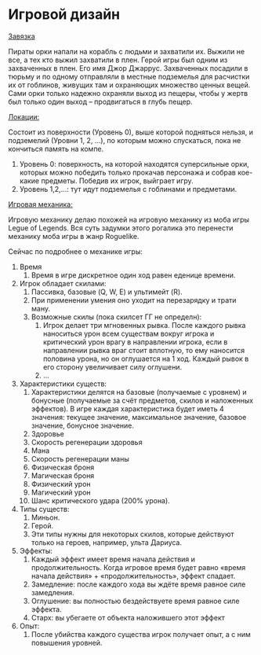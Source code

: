 # Игровой дизайн

<u>Завязка</u>

Пираты орки напали на корабль с людьми и захватили их. Выжили не все, а тех кто выжил захватили в плен. Герой игры был одним из захваченных в плен. Его имя Джор Джаррус. Захваченных посадили в тюрьму и по одному отправляли в местные подземелья для расчистки их от гоблинов, живущих там и охраняющих множество ценных вещей. Сами орки только надежно охраняли выход из пещеры, чтобы у жертв был только один выход – продвигаться в глубь пещер.

<u>Локации:</u>

Состоит из поверхности (Уровень 0), выше которой подняться нельзя, и подземелий (Уровни 1, 2, …), по которым можно спускаться, пока не кончиться память на компе.

1. Уровень 0: поверхность, на которой находятся суперсильные орки, которых можно победить только прокачав персонажа и собрав кое-какие предметы. Победив их игрок, выйграет игру.
2. Уровень 1,2,…: тут идут подземелья с гоблинами и предметами.

<u>Игровая механика:</u>

Игровую механику делаю похожей на игровую механику из моба игры Legue of Legends. Вся суть задумки этого рогалика это перенести механику моба игры в жанр Roguelike.

Сейчас по подробнее о механике игры:

1. Время
    1. Время в игре дискретное один ход равен еденице времени.
1. Игрок обладает скилами:
    1. Пассивка, базовые (Q, W, E) и ультимейт (R).
    2. При применении умения оно уходит на перезарядку и трати ману.
    3. Возможные скилы (пока скилсет ГГ не определн):
        1. Игрок делает три мгновенных рывка. После каждого рывка наноситься урон всем существам вокруг игрока и критический урон врагу в направлении игрока, если в направлении рывка враг стоит вплотную, то ему наносится половина урона, но он оглушается на 1 ход. Каждый рывок в его сторону увеличивает силу оглушени.
        2. ...
1. Характеристики существ:
    1. Характеристики делятся на базовые (получаемые с уровнем) и бонусные (получаемые за счёт предметов, скилов и наложенных эффектов). В игре каждая характеристика будет иметь 4 значения: текущее значение, максимальное значение, базовое значение, бонусное значение.
    2. Здоровье
    3. Скорость регенерации здоровья
    4. Мана
    5. Скорость регенерации маны
    6. Физическая броня
    7. Магическая броня
    8. Физический урон
    9. Магический урон
    10. Шанс критического удара (200% урона).
2. Типы существ:
    1. Миньон.
    2. Герой.
    3. Эти типы нужны для некоторых скилов, которые действуют только на героев, например, ульта Дариуса.
3. Эффекты:
    1. Каждый эффект имеет время начала действия и продолжительность. Когда игровое время будет равно «время начала действия» + «продолжительность», эффект спадает.
    2. Замедление: после каждого хода вы ждёте  время равное силе замедления.
    3. Оглушение: вы полностью бездействуете  время равное силе эффекта.
    4. Старх: вы убегаете от объекта наложившего этот эффект 
4. Опыт: 
    1. После убийства каждого существа игрок получает опыт, а с ним повышения уровней.
